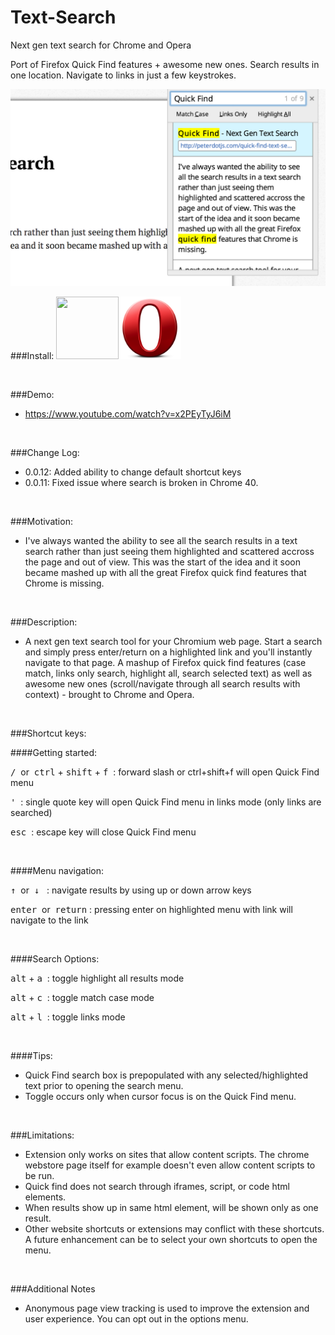 Text-Search
===========

Next gen text search for Chrome and Opera

Port of Firefox Quick Find features + awesome new ones. Search results in one location. Navigate to links in just a few keystrokes.

![Quick Find Screenshot](https://raw.githubusercontent.com/peterdotjs/resources/master/quick-find/ss1.png)

###Install:
<a href="https://chrome.google.com/webstore/detail/quick-find-next-gen-text/dejblhmebonldngnmeidliaifgiagcjj"><img src="https://raw.githubusercontent.com/peterdotjs/resources/master/Franksouza183-Fs-Apps-google-chrome.ico" height="100" width="100"></a><a href="https://addons.opera.com/en/extensions/details/quick-find-for-operatm/"><img src="https://raw.githubusercontent.com/peterdotjs/resources/master/opera-browser.png" height="100" width="100"></a>

<br>

###Demo:
- https://www.youtube.com/watch?v=x2PEyTyJ6iM

<br>

###Change Log: 
- 0.0.12: Added ability to change default shortcut keys
- 0.0.11: Fixed issue where search is broken in Chrome 40.

<br>

###Motivation:
- I've always wanted the ability to see all the search results in a text search rather than just seeing them highlighted and scattered accross the page and out of view. This was the start of the idea and it soon became mashed up with all the great Firefox quick find features that Chrome is missing.

<br>

###Description:
- A next gen text search tool for your Chromium web page. Start a search and simply press enter/return on a highlighted link and you'll instantly navigate to that page. A mashup of Firefox quick find features (case match, links only search, highlight all, search selected text) as well as awesome new ones (scroll/navigate through all search results with context) - brought to Chrome and Opera. 

<br>

###Shortcut keys:

####Getting started:

<kbd class="light">/</kbd>&nbsp; or  &nbsp;<kbd class="light">ctrl</kbd> + <kbd class="light">shift</kbd> + <kbd class="light">f</kbd>&nbsp;&nbsp;: forward slash or ctrl+shift+f will open Quick Find menu

<kbd class="light">'</kbd>&nbsp;&nbsp;: single quote key will open Quick Find menu in links mode (only links are searched)

<kbd class="light">esc</kbd>&nbsp;&nbsp;: escape key will close Quick Find menu

<br>

####Menu navigation:

<kbd class="light">&#8593;</kbd>&nbsp; or &nbsp;<kbd class="light">&#8595;</kbd>
&nbsp;&nbsp;: navigate results by using up or down arrow keys

<kbd class="light">enter</kbd>&nbsp; or &nbsp;<kbd class="light">return</kbd> : pressing enter on highlighted menu with link will navigate to the link

<br>

####Search Options:

<kbd class="light">alt</kbd> + <kbd class="light">a</kbd>&nbsp;&nbsp;: toggle highlight all results mode

<kbd class="light">alt</kbd> + <kbd class="light">c</kbd>&nbsp;&nbsp;: toggle match case mode

<kbd class="light">alt</kbd> + <kbd class="light">l</kbd>&nbsp;&nbsp;: toggle links mode

<br>

####Tips:
- Quick Find search box is prepopulated with any selected/highlighted text prior to opening the search menu.
- Toggle occurs only when cursor focus is on the Quick Find menu.

<br>

###Limitations:
- Extension only works on sites that allow content scripts. The chrome webstore page itself for example doesn't even allow content scripts to be run.
- Quick find does not search through iframes, script, or code html elements.
- When results show up in same html element, will be shown only as one result.
- Other website shortcuts or extensions may conflict with these shortcuts. A future enhancement can be to select your own shortcuts to open the menu.

<br>

###Additional Notes
- Anonymous page view tracking is used to improve the extension and user experience. You can opt out in the options menu.
